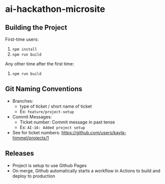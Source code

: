 # ai-hackathon-microsite

## Building the Project

First-time users:

1. `npm install`
2. `npm run build`

Any other time after the first time:

1. `npm run build`

## Git Naming Conventions

- Branches:
  - type of ticket / short name of ticket
  - Ex: `feature/project-setup`
- Commit Messages:
  - Ticket number: Commit message in past tense
  - Ex: `AI-16: Added project setup`
- See for ticket numbers: <https://github.com/users/kayla-himmel/projects/1>

## Releases

- Project is setup to use Github Pages
- On merge, Github automatically starts a workflow in Actions to build and deploy to production
